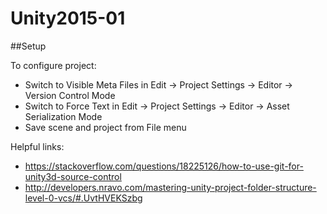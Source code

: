 # Unity2015-01

##Setup

To configure project:
- Switch to Visible Meta Files in Edit → Project Settings → Editor → Version Control Mode
- Switch to Force Text in Edit → Project Settings → Editor → Asset Serialization Mode
- Save scene and project from File menu

Helpful links:
- https://stackoverflow.com/questions/18225126/how-to-use-git-for-unity3d-source-control
- http://developers.nravo.com/mastering-unity-project-folder-structure-level-0-vcs/#.UvtHVEKSzbg